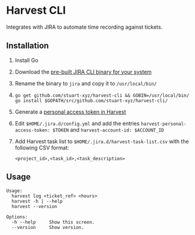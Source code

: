 # Harvest CLI

Integrates with JIRA to automate time recording against tickets.

## Installation

1. Install Go
2. Download the [pre-built JIRA CLI binary for your system](https://github.com/Netflix-Skunkworks/go-jira/releases)
3. Rename the binary to `jira` and copy it to `/usr/local/bin/`
4. `go get github.com/stuart-xyz/harvest-cli && GOBIN=/usr/local/bin/ go install $GOPATH/src/github.com/stuart-xyz/harvest-cli/`
5. Generate a [personal access token in Harvest](https://id.getharvest.com/developers)
6. Edit `$HOME/.jira.d/config.yml` and add the entries `harvest-personal-access-token: $TOKEN` and `harvest-account-id: $ACCOUNT_ID`
7. Add Harvest task list to `$HOME/.jira.d/harvest-task-list.csv` with the following CSV format:

    ```
    <project_id>,<task_id>,<task_description>
    ```

## Usage

```
Usage:
  harvest log <ticket_ref> <hours>
  harvest -h | --help
  harvest --version

Options:
  -h --help     Show this screen.
  --version     Show version.
```
